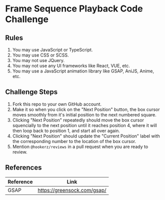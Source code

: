 # Frame Sequence Playback Code Challenge

## Rules

1. You may use JavaScript or TypeScript.
1. You may use CSS or SCSS.
1. You may not use JQuery.
1. You may not use any UI frameworks like React, VUE, etc.
1. You may use a JavaScript animation library like GSAP, AniJS, Anime, etc.

## Challenge Steps

1. Fork this repo to your own GitHub account.
1. Make it so when you click on the "Next Position" button, the box cursor moves smoothly from it's initial position to the next numbered square.
1. Clicking "Next Position" repeatedly should move the box cursor squencially to the next position until it reaches position 4, where it will then loop back to position 1, and start all over again.
1. Clicking "Next Position" should update the "Current Position" label with the corresponding number to the location of the box cursor.
1. Mention `@hookerz/reviews` in a pull request when you are ready to review.

## References

| Reference | Link |
| --- | --- |
| GSAP | https://greensock.com/gsap/ |